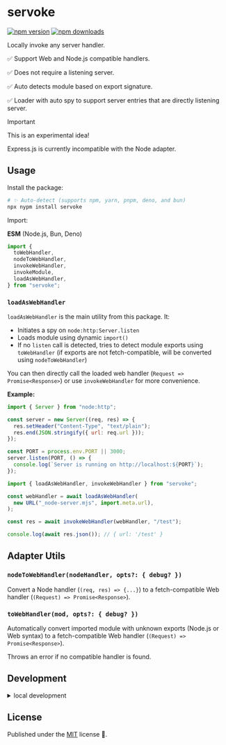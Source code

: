 # servoke

<!-- automd:badges color=yellow -->

[![npm version](https://img.shields.io/npm/v/servoke?color=yellow)](https://npmjs.com/package/servoke)
[![npm downloads](https://img.shields.io/npm/dm/servoke?color=yellow)](https://npm.chart.dev/servoke)

<!-- /automd -->

Locally invoke any server handler.

✅ Support Web and Node.js compatible handlers.

✅ Does not require a listening server.

✅ Auto detects module based on export signature.

✅ Loader with auto spy to support server entries that are directly listening server.

> [!IMPORTANT]
> This is an experimental idea!
>
> Express.js is currently incompatible with the Node adapter.

## Usage

Install the package:

```sh
# ✨ Auto-detect (supports npm, yarn, pnpm, deno, and bun)
npx nypm install servoke
```

Import:

<!-- automd:jsimport src="./src/index.ts" -->

**ESM** (Node.js, Bun, Deno)

```js
import {
  toWebHandler,
  nodeToWebHandler,
  invokeWebHandler,
  invokeModule,
  loadAsWebHandler,
} from "servoke";
```

<!-- /automd -->

### `loadAsWebHandler`

`loadAsWebHandler` is the main utility from this package. It:

- Initiates a spy on `node:http:Server.listen`
- Loads module using dynamic `import()`
- If no `listen` call is detected, tries to detect module exports using `toWebHandler` (if exports are not fetch-compatible, will be converted using `nodeToWebHandler`)

You can then directly call the loaded web handler (`Request => Promise<Response>`) or use `invokeWebHandler` for more convenience.

**Example:**

<!-- automd:file code src="./examples/_node-server.mjs" -->

```mjs [_node-server.mjs]
import { Server } from "node:http";

const server = new Server((req, res) => {
  res.setHeader("Content-Type", "text/plain");
  res.end(JSON.stringify({ url: req.url }));
});

const PORT = process.env.PORT || 3000;
server.listen(PORT, () => {
  console.log(`Server is running on http://localhost:${PORT}`);
});
```

<!-- /automd -->

<!-- automd:file code src="./examples/load-server.mjs" -->

```mjs [load-server.mjs]
import { loadAsWebHandler, invokeWebHandler } from "servoke";

const webHandler = await loadAsWebHandler(
  new URL("_node-server.mjs", import.meta.url),
);

const res = await invokeWebHandler(webHandler, "/test");

console.log(await res.json()); // { url: '/test' }
```

<!-- /automd -->

## Adapter Utils

<!-- automd:jsdocs src="./src/adapter.ts" -->

### `nodeToWebHandler(nodeHandler, opts?: { debug? })`

Convert a Node handler (`(req, res) => {...}`) to a fetch-compatible Web handler (`(Request) => Promise<Response>`).

### `toWebHandler(mod, opts?: { debug? })`

Automatically convert imported module with unknown exports (Node.js or Web syntax) to a fetch-compatible Web handler (`(Request) => Promise<Response>`).

Throws an error if no compatible handler is found.

<!-- /automd -->

## Development

<details>

<summary>local development</summary>

- Clone this repository
- Install the latest LTS version of [Node.js](https://nodejs.org/en/)
- Enable [Corepack](https://github.com/nodejs/corepack) using `corepack enable`
- Install dependencies using `pnpm install`
- Run interactive tests using `pnpm dev`

</details>

## License

Published under the [MIT](https://github.com/unjs/servoke/blob/main/LICENSE) license 💛.
